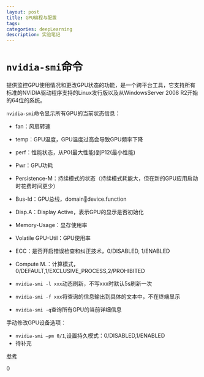 ```yaml
---
layout: post
title: GPU编程与配置
tags:
categories: deepLearning
description: 实验笔记
---
```


# `nvidia-smi`命令
提供监控GPU使用情况和更改GPU状态的功能，是一个跨平台工具，它支持所有标准的NVIDIA驱动程序支持的Linux发行版以及从WindowsServer 2008 R2开始的64位的系统。

`nvidia-smi`命令显示所有GPU的当前状态信息：
* fan：风扇转速
* temp：GPU温度，GPU温度过高会导致GPU频率下降
* perf：性能状态，从P0(最大性能)到P12(最小性能)
* Pwr：GPU功耗
* Persistence-M：持续模式的状态（持续模式耗能大，但在新的GPU应用启动时花费时间更少）
* Bus-Id：GPU总线，domain:bus:device.function
* Disp.A：Display Active，表示GPU的显示是否初始化
* Memory-Usage：显存使用率
* Volatile GPU-Util：GPU使用率
* ECC：是否开启错误检查和纠正技术，0/DISABLED, 1/ENABLED
* Compute M.：计算模式，0/DEFAULT,1/EXCLUSIVE_PROCESS,2/PROHIBITED

* `nvidia-smi -l xxx`动态刷新，不写xxx时默认5s刷新一次
* `nvidia-smi -f xxx`将查询的信息输出到具体的文本中，不在终端显示
* `nvidia-smi -q`查询所有GPU的当前详细信息

手动修改GPU设备选项：
* `nvidia-smi –pm 0/1`,设置持久模式：0/DISABLED,1/ENABLED
* 待补充

[参考](https://blog.csdn.net/handsome_bear/article/details/80903477)







0
